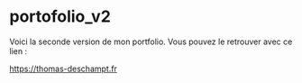 # portofolio_v2

Voici la seconde version de mon portfolio.
Vous pouvez le retrouver avec ce lien :

https://thomas-deschampt.fr
